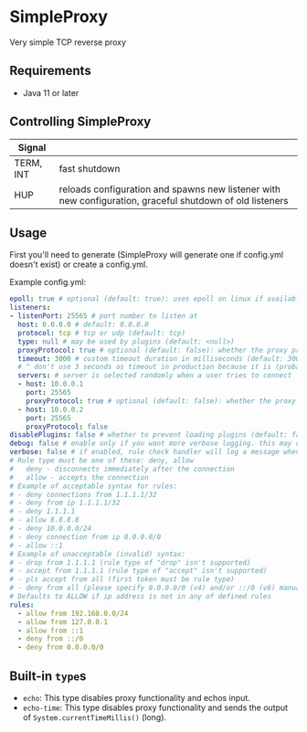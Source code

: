 # SimpleProxy
Very simple TCP reverse proxy

## Requirements
- Java 11 or later

## Controlling SimpleProxy

| Signal    |                                                                                                          |
|-----------|----------------------------------------------------------------------------------------------------------|
| TERM, INT | fast shutdown                                                                                            |
| HUP       | reloads configuration and spawns new listener with new configuration, graceful shutdown of old listeners |

## Usage

First you'll need to generate (SimpleProxy will generate one if config.yml doesn't exist) or create a config.yml.

Example config.yml:
```yaml
epoll: true # optional (default: true): uses epoll on linux if available; no effect on Windows
listeners:
- listenPort: 25565 # port number to listen at
  host: 0.0.0.0 # default: 0.0.0.0
  protocol: tcp # tcp or udp (default: tcp)
  type: null # may be used by plugins (default: <null>)
  proxyProtocol: true # optional (default: false): whether the proxy protocol should be enabled for this listener
  timeout: 3000 # custom timeout duration in milliseconds (default: 30000 = 30 seconds)
  # ^ don't use 3 seconds as timeout in production because it is (probably) too short
  servers: # server is selected randomly when a user tries to connect
  - host: 10.0.0.1
    port: 25565
    proxyProtocol: true # optional (default: false): whether the proxy protocol should be enabled for this server
  - host: 10.0.0.2
    port: 25565
    proxyProtocol: false
disablePlugins: false # whether to prevent loading plugins (default: false)
debug: false # enable only if you want more verbose logging. this may or may not affect performance (default: false)
verbose: false # if enabled, rule check handler will log a message when denying connection (default: true)
# Rule type must be one of these: deny, allow
#   deny - disconnects immediately after the connection
#   allow - accepts the connection
# Example of acceptable syntax for rules:
# - deny connections from 1.1.1.1/32
# - deny from ip 1.1.1.1/32
# - deny 1.1.1.1
# - allow 8.8.8.8
# - deny 10.0.0.0/24
# - deny connection from ip 0.0.0.0/0
# - allow ::1
# Example of unacceptable (invalid) syntax:
# - drop from 1.1.1.1 (rule type of "drop" isn't supported)
# - accept from 1.1.1.1 (rule type of "accept" isn't supported)
# - pls accept from all (first token must be rule type)
# - deny from all (please specify 0.0.0.0/0 (v4) and/or ::/0 (v6) manually)
# Defaults to ALLOW if ip address is not in any of defined rules
rules:
  - allow from 192.168.0.0/24
  - allow from 127.0.0.1
  - allow from ::1
  - deny from ::/0
  - deny from 0.0.0.0/0
```

## Built-in `type`s

- `echo`: This type disables proxy functionality and echos input.
- `echo-time`: This type disables proxy functionality and sends the output of `System.currentTimeMillis()` (long).

